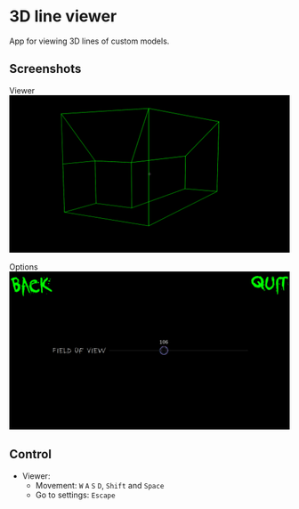 #   3D line viewer

App for viewing 3D lines of custom models.

##  Screenshots

Viewer
![](media/viewer.png)

Options
![](media/options.png)

## Control

- Viewer:
  - Movement: `W` `A` `S` `D`, `Shift` and `Space`
  - Go to settings: `Escape`
